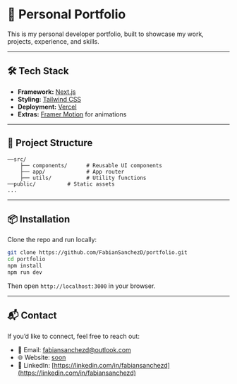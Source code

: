 # 🚀 Personal Portfolio

This is my personal developer portfolio, built to showcase my work, projects, experience, and skills.

---

## 🛠️ Tech Stack

* **Framework:** [Next.js](https://nextjs.org/)
* **Styling:** [Tailwind CSS](https://tailwindcss.com/)
* **Deployment:** [Vercel](https://vercel.com)
* **Extras:** [Framer Motion](https://motion.dev/) for animations

---

## 📁 Project Structure

```
──src/
    ├── components/      # Reusable UI components
    ├── app/             # App router
    ├── utils/           # Utility functions
──public/          # Static assets
...
```
---
## 📦 Installation

Clone the repo and run locally:

```bash
git clone https://github.com/FabianSanchezD/portfolio.git
cd portfolio
npm install
npm run dev
```

Then open `http://localhost:3000` in your browser.

---

## 📬 Contact

If you’d like to connect, feel free to reach out:

* 📧 Email: [fabiansanchezd@outlook.com](mailto:fabiansanchezd@outlook.com)
* 🌐 Website: [soon]()
* 💼 LinkedIn: [https://linkedin.com/in/fabiansanchezd](https://linkedin.com/in/fabiansanchezd)
